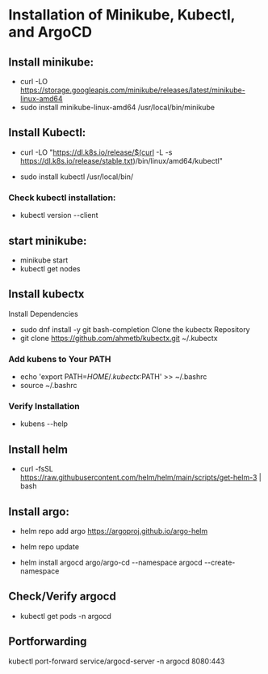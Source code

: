 # Installation of Minikube, Kubectl, and ArgoCD

## Install minikube:

* curl -LO https://storage.googleapis.com/minikube/releases/latest/minikube-linux-amd64
* sudo install minikube-linux-amd64 /usr/local/bin/minikube

## Install Kubectl:

* curl -LO "https://dl.k8s.io/release/$(curl -L -s https://dl.k8s.io/release/stable.txt)/bin/linux/amd64/kubectl"

* sudo install kubectl /usr/local/bin/

### Check kubectl installation: 
* kubectl version --client

## start minikube:

* minikube start
* kubectl get nodes

## Install kubectx

  Install Dependencies
* sudo dnf install -y git bash-completion
  Clone the kubectx Repository
* git clone https://github.com/ahmetb/kubectx.git ~/.kubectx

### Add kubens to Your PATH
* echo 'export PATH=$HOME/.kubectx:$PATH' >> ~/.bashrc
* source ~/.bashrc

### Verify Installation
* kubens --help


## Install helm
* curl -fsSL https://raw.githubusercontent.com/helm/helm/main/scripts/get-helm-3 | bash

## Install argo:

* helm repo add argo https://argoproj.github.io/argo-helm

* helm repo update
* helm install argocd argo/argo-cd --namespace argocd --create-namespace

## Check/Verify argocd
* kubectl get pods -n argocd

## Portforwarding 
kubectl port-forward service/argocd-server -n argocd 8080:443
